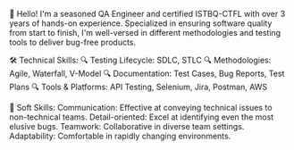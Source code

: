 👋 Hello! I'm a seasoned QA Engineer and certified ISTBQ-CTFL with over 3 years of hands-on experience. 
Specialized in ensuring software quality from start to finish, I'm well-versed in different methodologies 
and testing tools to deliver bug-free products. 

🛠 Technical Skills: 
🔍 Testing Lifecycle: SDLC, STLC 
🔍 Methodologies: Agile, Waterfall, V-Model 
🔍 Documentation: Test Cases, Bug Reports, Test Plans 
🔍 Tools & Platforms: API Testing, Selenium, Jira, Postman, AWS

🌟 Soft Skills: 
Communication: Effective at conveying technical issues to non-technical teams. 
Detail-oriented: Excel at identifying even the most elusive bugs. 
Teamwork: Collaborative in diverse team settings. 
Adaptability: Comfortable in rapidly changing environments.
